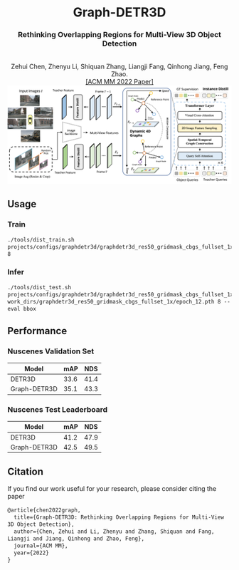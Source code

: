 <div align="center">
<h1> Graph-DETR3D </h1>
<h3>Rethinking Overlapping Regions for Multi-View 3D Object Detection</h3>
<br>Zehui Chen, Zhenyu Li, Shiquan Zhang, Liangji Fang, Qinhong Jiang, Feng Zhao. 
<br>
<a href="https://arxiv.org/abs/2204.11582">[ACM MM 2022 Paper]</a>
<center>
<img src='figs/framework.png'>
</center>
</div>

## Usage

### Train

```
./tools/dist_train.sh projects/configs/graphdetr3d/graphdetr3d_res50_gridmask_cbgs_fullset_1x.py 8
```

### Infer

```
./tools/dist_test.sh projects/configs/graphdetr3d/graphdetr3d_res50_gridmask_cbgs_fullset_1x.py work_dirs/graphdetr3d_res50_gridmask_cbgs_fullset_1x/epoch_12.pth 8 --eval bbox
```


## Performance

### Nuscenes Validation Set
| Model | mAP | NDS |
| -|-|-|
| DETR3D | 33.6 |  41.4  |
| Graph-DETR3D | 35.1 | 43.3 |


### Nuscenes Test Leaderboard
| Model | mAP | NDS |
| -|-|-|
| DETR3D | 41.2 |  47.9  |
| Graph-DETR3D | 42.5 | 49.5 |


## Citation
If you find our work useful for your research, please consider citing the paper
```
@article{chen2022graph,
  title={Graph-DETR3D: Rethinking Overlapping Regions for Multi-View 3D Object Detection},
  author={Chen, Zehui and Li, Zhenyu and Zhang, Shiquan and Fang, Liangji and Jiang, Qinhong and Zhao, Feng},
  journal={ACM MM},
  year={2022}
}
```